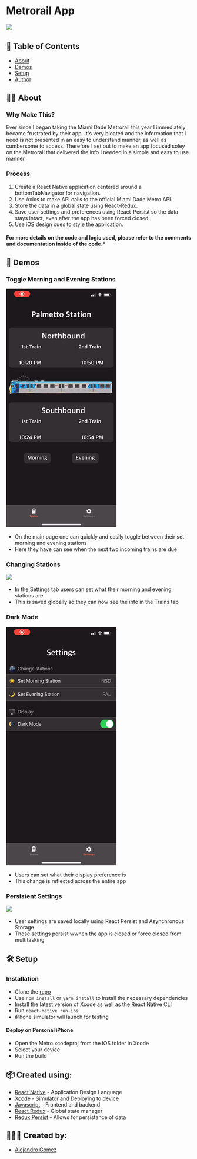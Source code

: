 # Metrorail App

![](ChangingStations.gif)<br/>

## 📖 Table of Contents
- [About](#about)
- [Demos](#demos)
- [Setup](#setup)
- [Author](#author)

## ✍🏻 About <a name="about"></a>

### Why Make This?

Ever since I began taking the Miami Dade Metrorail this year I immediately became frustrated by their app. 
It's very bloated and the information that I need is not presented in an easy to understand manner, as well as cumbersome to access.
Therefore I set out to make an app focused soley on the Metrorail that delivered the info I needed in a simple and easy to use manner.

### Process

1. Create a React Native application centered around a bottomTabNavigator for navigation.
2. Use Axios to make API calls to the official Miami Dade Metro API.
3. Store the data in a global state using React-Redux.
4. Save user settings and preferences using React-Persist so the data stays intact, even after the app has been forced closed.
5. Use iOS design cues to style the application.

#### For more details on the code and logic used, please refer to the comments and documentation inside of the code.*

## 📱 Demos <a name="demos"/>

### Toggle Morning and Evening Stations
![](MorningEvening.gif)<br/>
- On the main page one can quickly and easily toggle between their set morning and evening stations
- Here they have can see when the next two incoming trains are due
### Changing Stations
![](ChangingStations.gif)<br/>
- In the Settings tab users can set what their morning and evening stations are
- This is saved globally so they can now see the info in the Trains tab
### Dark Mode
![](DarkMode.gif)<br/>
- Users can set what their display preference is
- This change is reflected across the entire app
### Persistent Settings
![](PersistentSettings.gif)<br/>
- User settings are saved locally using React Persist and Asynchronous Storage
- These settings persist wwhen the app is closed or force closed from multitasking

## 🛠 Setup <a name="setup"/>

### Installation

*   Clone the [repo]('https://github.com/alegomez1/MetroTimes-React-Native/')
*   Use ```npm install``` or ```yarn install``` to install the necessary dependencies
*   Install the latest version of Xcode as well as the React Native CLI
*   Run ```react-native run-ios```
*   iPhone simulator will launch for testing
#### Deploy on Personal iPhone
*   Open the Metro.xcodeproj from the iOS folder in Xcode
*   Select your device
*   Run the build


## 📦 Created using:
* [React Native](https://facebook.github.io/react-native/) - Application Design Language
* [Xcode](https://developer.apple.com/xcode/) - Simulator and Deploying to device
* [Javascript](https://www.javascript.com/) - Frontend and backend
* [React Redux](https://redux.js.org/basics/usage-with-react) - Global state manager
* [Redux Persist](https://github.com/rt2zz/redux-persist) - Allows for persistance of data

## 🙋🏼‍♂️ Created by: <a name="author"></a>
* [Alejandro Gomez](https://github.com/alegomez1)
